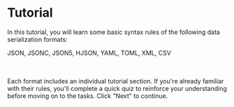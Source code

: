 # Tutorial
In this tutorial, you will learn some basic syntax rules of the following data serialization formats:

JSON, JSONC, JSON5, HJSON, YAML, TOML, XML, CSV

<br><br>
Each format includes an individual tutorial section. If you're already familiar with their rules, you'll complete a quick quiz to reinforce your understanding before moving on to the tasks. Click "Next" to continue.
